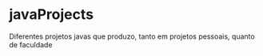 # javaProjects

Diferentes projetos javas que produzo, tanto em projetos pessoais, quanto de faculdade
